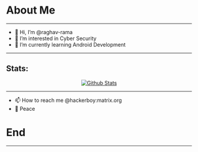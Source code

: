 # About Me
***
- 👋 Hi, I’m @raghav-rama
- 👀 I’m interested in Cyber Security
- 🌱 I’m currently learning Android Development
---
## Stats:
<div align="center">
<a href="https://github.com/raghav-rama">
    <img src="https://readme-stats-raghav-rama.vercel.app/api?username=raghav-rama&show_icons=true&theme=outrun&bg_color=69,677df5,F56778&border_radius=25&title_color=ffdddd&text_color=e8e6ff&icon_color=ffffff" alt="Github Stats">
</a>

</div>

---

- 📫 How to reach me @hackerboy:matrix.org
- 🙏️ Peace

# End
***
<!--- 
- 💞️ I’m looking to collaborate on ...
- 📫 How to reach me @hackerboy:matrix.org

raghav-rama/raghav-rama is a ✨ special ✨ repository because its `README.md` (this file) appears on your GitHub profile.
You can click the Preview link to take a look at your changes.
--->

